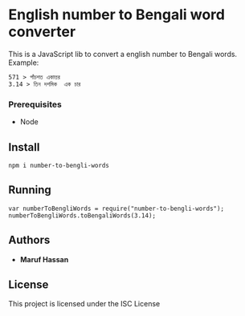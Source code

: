 # English number to Bengali word converter
This is a JavaScript lib to convert a english number to Bengali words. 
Example:
```
571 > পাঁচশত একাত্তর
3.14 > তিন দশমিক  এক চার
```

### Prerequisites
* Node 

## Install
```
npm i number-to-bengli-words
```

## Running
```
var numberToBengliWords = require("number-to-bengli-words");
numberToBengliWords.toBengaliWords(3.14);
```

## Authors
* **Maruf Hassan**

## License
This project is licensed under the ISC License
